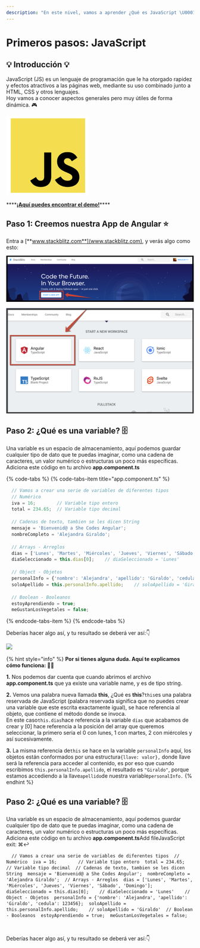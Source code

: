 ```yaml
---
description: "En este nivel, vamos a aprender ¿Qué es JavaScript \U0001F913?, ¿Para que sirve? y ¿Cómo podemos sacarle el mejor provecho a este lenguaje?."
---
```


# Primeros pasos: JavaScript

## 💡 Introducción 💡

JavaScript \(JS\) es un lenguaje de programación que le ha otorgado rapidez y efectos atractivos a las páginas web, mediante su uso combinado junto a HTML, CSS y otros lenguajes.   
Hoy vamos a conocer aspectos generales pero muy útiles de forma dinámica. 🎮

![JavaScript Logo](../.gitbook/assets/image%20%281%29.png)

\*\*\*\*[**¡Aquí puedes encontrar el demo!**](https://angular-catparty.stackblitz.io/)\*\*\*\*

## Paso 1: **Creemos nuestra App de Angular** ⭐️

Entra a [**www.stackblitz.com**](www.stackblitz.com), y verás algo como esto:

![](../.gitbook/assets/1.png)

![](../.gitbook/assets/screen-shot-2019-05-25-at-1.56.29-pm.png)

## Paso 2: ¿Qué es una variable? **🗄**

Una variable es un espacio de almacenamiento, aquí podemos guardar cualquier tipo de dato que te puedas imaginar, como una cadena de caracteres, un valor numérico o estructuras un poco más específicas.  
Adiciona este código en tu archivo **app.component.ts**

{% code-tabs %}
{% code-tabs-item title="app.component.ts" %}
```javascript
  // Vamos a crear una serie de variables de diferentes tipos
  // Numérico
  iva = 16;        // Variable tipo entero
  total = 234.65;  // Variable tipo decimal

  // Cadenas de texto, tambien se les dicen String
  mensaje = 'Bienvenid@ a She Codes Angular';
  nombreCompleto = 'Alejandra Giraldo';

  // Arrays - Arreglos
  dias = ['Lunes', 'Martes', 'Miércoles', 'Jueves', 'Viernes', 'Sábado', 'Domingo'];
  diaSeleccionado = this.dias[0];    // diaSeleccionado = 'Lunes'

  // Object - Objetos
  personalInfo = {'nombre': 'Alejandra', 'apellido': 'Giraldo', 'cedula': 123456};
  soloApellido = this.personalInfo.apellido;    // soloApellido = 'Giraldo'

  // Boolean - Booleanos
  estoyAprendiendo = true;
  meGustanLosVegetales = false;
```
{% endcode-tabs-item %}
{% endcode-tabs %}

Deberías hacer algo así, y tu resultado se deberá ver así:👇

![](../.gitbook/assets/variables-1.gif)

{% hint style="info" %}
**Por si tienes alguna duda. Aquí te explicamos cómo funciona: 👷‍♀️**

**1.** Nos podemos dar cuenta que cuando abrimos el archivo **app.component.ts** que ya existe una variable name, y es de tipo string.  
  
**2.** Vemos una palabra nueva llamada **this**, ¿Qué es **this**?`this`es una palabra reservada de JavaScript \(palabra reservada significa que no puedes crear una variable que este escrita exactamente igual\), se hace referencia al objeto, que contiene el método donde se invoca.  
En este caso`this.dias`hace referencia a la variable `dias` que  acabamos de crear y \[0\] hace referencia a la posición del array que queremos seleccionar, la primero seria el 0 con lunes, 1 con martes, 2 con miércoles y así sucesivamente.  
  
**3.** La misma referencia de`this` se hace en la variable `personalInfo` aquí, los objetos están conformados por una estructura`{llave: valor},` donde llave será la referencia para acceder al contenido, es por eso que cuando escribimos `this.personalInfo.apellido`, el resultado es `"Giraldo"`, porque estamos accediendo a la llave`apellido`de nuestra variable`personalInfo.`
{% endhint %}

## Paso 2: ¿Qué es una variable? **🗄** <a id="paso-2-que-es-una-variable"></a>

Una variable es un espacio de almacenamiento, aquí podemos guardar cualquier tipo de dato que te puedas imaginar, como una cadena de caracteres, un valor numérico o estructuras un poco más específicas. Adiciona este código en tu archivo **app.component.ts**Add fileJavaScript exit: ⌘↩

```text
  // Vamos a crear una serie de variables de diferentes tipos  // Numérico  iva = 16;        // Variable tipo entero  total = 234.65;  // Variable tipo decimal​  // Cadenas de texto, tambien se les dicen String  mensaje = 'Bienvenid@ a She Codes Angular';  nombreCompleto = 'Alejandra Giraldo';​  // Arrays - Arreglos  dias = ['Lunes', 'Martes', 'Miércoles', 'Jueves', 'Viernes', 'Sábado', 'Domingo'];  diaSeleccionado = this.dias[0];    // diaSeleccionado = 'Lunes'​    // Object - Objetos  personalInfo = {'nombre': 'Alejandra', 'apellido': 'Giraldo', 'cedula': 123456};  soloApellido = this.personalInfo.apellido;    // soloApellido = 'Giraldo'​  // Boolean - Booleanos  estoyAprendiendo = true;  meGustanLosVegetales = false;
```

‌

Deberías hacer algo así, y tu resultado se deberá ver así:👇

